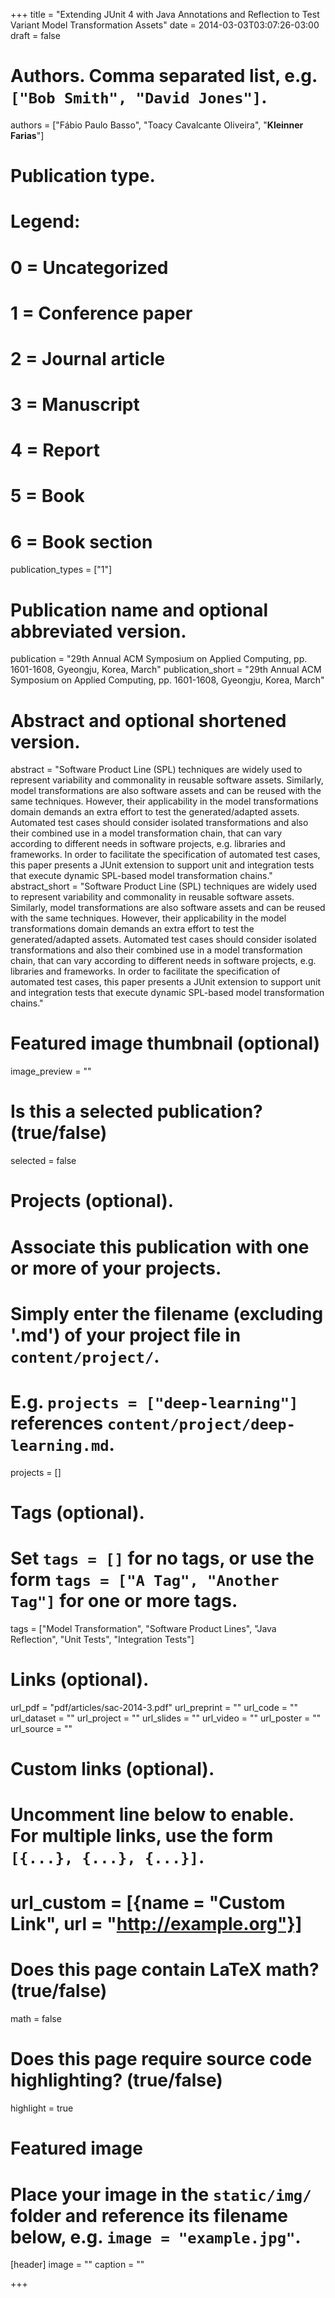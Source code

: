 +++
title = "Extending JUnit 4 with Java Annotations and Reflection to Test Variant Model Transformation Assets"
date = 2014-03-03T03:07:26-03:00
draft = false

# Authors. Comma separated list, e.g. `["Bob Smith", "David Jones"]`.
authors = ["Fábio Paulo Basso", "Toacy Cavalcante Oliveira", "**Kleinner Farias**"]

# Publication type.
# Legend:
# 0 = Uncategorized
# 1 = Conference paper
# 2 = Journal article
# 3 = Manuscript
# 4 = Report
# 5 = Book
# 6 = Book section
publication_types = ["1"]

# Publication name and optional abbreviated version.
publication = "29th Annual ACM Symposium on Applied Computing, pp. 1601-1608, Gyeongju, Korea, March"
publication_short = "29th Annual ACM Symposium on Applied Computing, pp. 1601-1608, Gyeongju, Korea, March"

# Abstract and optional shortened version.
abstract = "Software Product Line (SPL) techniques are widely used to represent variability and commonality in reusable software assets. Similarly, model transformations are also software assets and can be reused with the same techniques. However, their applicability in the model transformations domain demands an extra effort to test the generated/adapted assets. Automated test cases should consider isolated transformations and also their combined use in a model transformation chain, that can vary according to different needs in software projects, e.g. libraries and frameworks. In order to facilitate the specification of automated test cases, this paper presents a JUnit extension to support unit and integration tests that execute dynamic SPL-based model transformation chains."
abstract_short = "Software Product Line (SPL) techniques are widely used to represent variability and commonality in reusable software assets. Similarly, model transformations are also software assets and can be reused with the same techniques. However, their applicability in the model transformations domain demands an extra effort to test the generated/adapted assets. Automated test cases should consider isolated transformations and also their combined use in a model transformation chain, that can vary according to different needs in software projects, e.g. libraries and frameworks. In order to facilitate the specification of automated test cases, this paper presents a JUnit extension to support unit and integration tests that execute dynamic SPL-based model transformation chains."

# Featured image thumbnail (optional)
image_preview = ""

# Is this a selected publication? (true/false)
selected = false

# Projects (optional).
#   Associate this publication with one or more of your projects.
#   Simply enter the filename (excluding '.md') of your project file in `content/project/`.
#   E.g. `projects = ["deep-learning"]` references `content/project/deep-learning.md`.
projects = []

# Tags (optional).
#   Set `tags = []` for no tags, or use the form `tags = ["A Tag", "Another Tag"]` for one or more tags.
tags = ["Model Transformation", "Software Product Lines", "Java Reflection", "Unit Tests", "Integration Tests"]

# Links (optional).
url_pdf = "pdf/articles/sac-2014-3.pdf"
url_preprint = ""
url_code = ""
url_dataset = ""
url_project = ""
url_slides = ""
url_video = ""
url_poster = ""
url_source = ""

# Custom links (optional).
#   Uncomment line below to enable. For multiple links, use the form `[{...}, {...}, {...}]`.
# url_custom = [{name = "Custom Link", url = "http://example.org"}]

# Does this page contain LaTeX math? (true/false)
math = false

# Does this page require source code highlighting? (true/false)
highlight = true

# Featured image
# Place your image in the `static/img/` folder and reference its filename below, e.g. `image = "example.jpg"`.
[header]
image = ""
caption = ""

+++
